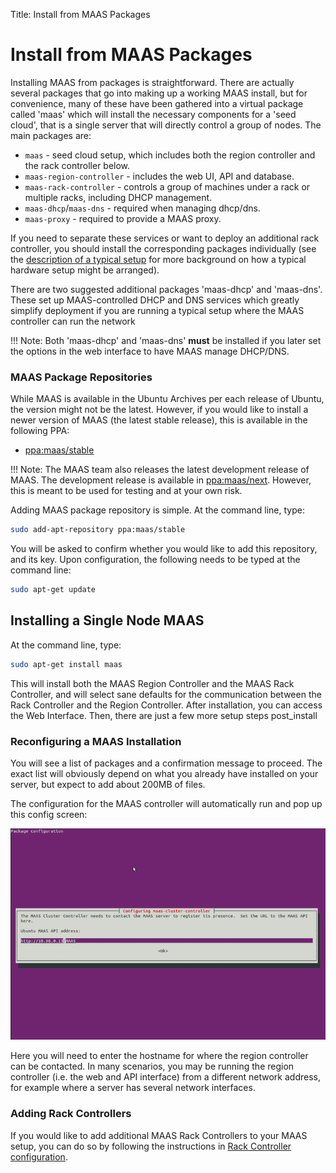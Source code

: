 Title: Install from MAAS Packages

# Install from MAAS Packages

Installing MAAS from packages is straightforward. There are actually several
packages that go into making up a working MAAS install, but for convenience,
many of these have been gathered into a virtual package called 'maas' which
will install the necessary components for a 'seed cloud', that is a single
server that will directly control a group of nodes. The main packages are:

-   `maas` - seed cloud setup, which includes both the region controller and
    the rack controller below.
-   `maas-region-controller` - includes the web UI, API and database.
-   `maas-rack-controller` - controls a group of machines under a rack or
    multiple racks, including DHCP management.
-   `maas-dhcp`/`maas-dns` - required when managing dhcp/dns.
-   `maas-proxy` - required to provide a MAAS proxy.

If you need to separate these services or want to deploy an additional rack
controller, you should install the corresponding packages individually (see the
[description of a typical setup](./orientation.html#a-typical-maas-setup) for
more background on how a typical hardware setup might be arranged).

There are two suggested additional packages 'maas-dhcp' and 'maas-dns'. These
set up MAAS-controlled DHCP and DNS services which greatly simplify deployment
if you are running a typical setup where the MAAS controller can run the
network 

!!! Note: Both 'maas-dhcp' and 'maas-dns' **must** be installed if you later
set the options in the web interface to have MAAS manage DHCP/DNS.

### MAAS Package Repositories

While MAAS is available in the Ubuntu Archives per each release of Ubuntu, the
version might not be the latest. However, if you would like to install a newer
version of MAAS (the latest stable release), this is available in the
following PPA:

-   [ppa:maas/stable](https://launchpad.net/~maas/+archive/ubuntu/stable)

!!! Note: The MAAS team also releases the latest development release of MAAS.
The development release is available in
[ppa:maas/next](https://launchpad.net/~maas/+archive/ubuntu/next). 
However, this is meant to be used for testing and at your own risk.

Adding MAAS package repository is simple. At the command line, type:

```bash
sudo add-apt-repository ppa:maas/stable
```

You will be asked to confirm whether you would like to add this repository,
and its key. Upon configuration, the following needs to be typed at the
command line:

```bash
sudo apt-get update
```

## Installing a Single Node MAAS

At the command line, type:

```bash
sudo apt-get install maas
```

This will install both the MAAS Region Controller and the MAAS Rack
Controller, and will select sane defaults for the communication between the
Rack Controller and the Region Controller. After installation, you can access
the Web Interface. Then, there are just a few more setup steps post\_install

### Reconfiguring a MAAS Installation

You will see a list of packages and a confirmation message to proceed. The
exact list will obviously depend on what you already have installed on your
server, but expect to add about 200MB of files.

The configuration for the MAAS controller will automatically run and pop up
this config screen:

![image](./media/install_cluster-config.png)

Here you will need to enter the hostname for where the region controller can
be contacted. In many scenarios, you may be running the region controller
(i.e. the web and API interface) from a different network address, for example
where a server has several network interfaces.

### Adding Rack Controllers

If you would like to add additional MAAS Rack Controllers to your MAAS setup,
you can do so by following the instructions in [Rack Controller
configuration](./installconfig-rack.html).
